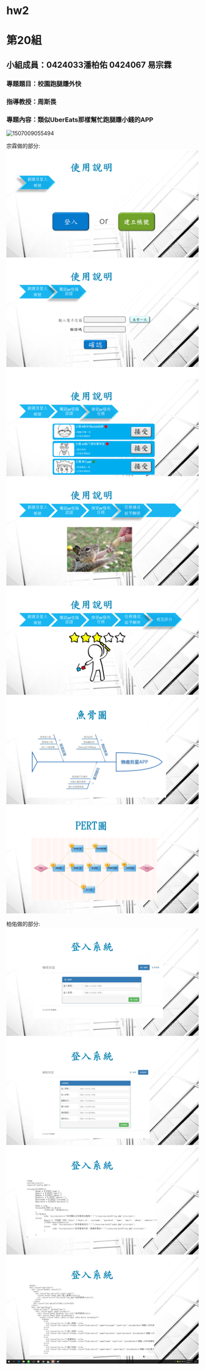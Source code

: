 # hw2
# 第20組
## 小組成員：0424033潘柏佑 0424067 易宗霖
### 專題題目：校園跑腿賺外快
### 指導教授：周斯畏
### 專題內容：類似UberEats那樣幫忙跑腿賺小錢的APP
![1507009055494](1507009055494.jpg)

宗霖做的部分:
![1](1.png)
![2](2.png)
![3](3.png)
![4](4.png)
![5](5.png)
![6](6.png)
![7](7.png)

柏佑做的部分:
![8](8.png)
![9](9.png)
![10](10.png)
![11](11.png)
